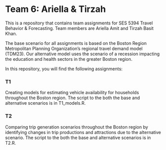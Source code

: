 # Team 6: Ariella & Tirzah

This is a repository that contains team assignments for SES 5394 Travel Behavior & Forecasting. Team members are Ariella Amit and Tirzah Basit Khan.

The base scenario for all assignments is based on the Boston Region Metropolitan Planning Organization’s regional travel demand model (TDM23). Our alternative model uses the scenario of a recession impacting the education and health sectors in the greater Boston region.

In this repository, you will find the following assignments:

### T1
Creating models for estimating vehicle availability for households throughout the Boston region. 
The script to the both the base and alternative scenarios is in T1_models.R.

### T2
Comparing trip generation scenarios throughout the Boston region by identifying changes in trip productions and attractions due to the alternative scenario. 
The script to the both the base and alternative scenarios is in T2.R.
